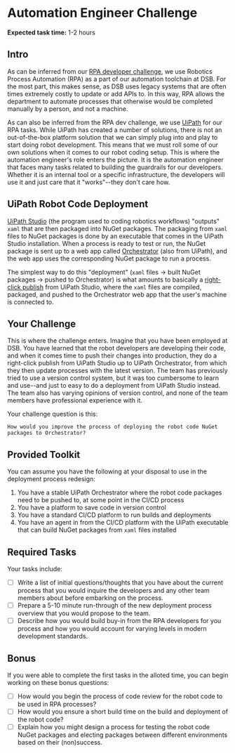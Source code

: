 # Automation Engineer Challenge

**Expected task time:** 1-2 hours

## Intro

As can be inferred from our [RPA developer
challenge](../rpa-developer/ChallengeInstructions.md), we use Robotics Process
Automation (RPA) as a part of our automation toolchain at DSB. For the most
part, this makes sense, as DSB uses legacy systems that are often times
extremely costly to update or add APIs to. In this way, RPA allows the
department to automate processes that otherwise would be completed manually by a
person, and not a machine.

As can also be inferred from the RPA dev challenge, we use
[UiPath](https://www.uipath.com/) for our RPA tasks. While UiPath has created a
number of solutions, there is not an out-of-the-box platform solution that we
can simply plug into and play to start doing robot development. This means that
we must roll some of our own solutions when it comes to our robot coding setup.
This is where the automation engineer's role enters the picture. It is the
automation engineer that faces many tasks related to building the guardrails for
our developers. Whether it is an internal tool or a specific infrastructure, the
developers will use it and just care that it "works"--they don't care how.

## UiPath Robot Code Deployment

[UiPath Studio](https://docs.uipath.com/studio) (the program used to coding
robotics workflows) "outputs" `xaml` that are then packaged into NuGet packages.
The packaging from `xaml` files to NuGet packages is done by an executable that
comes in the UiPath Studio installation. When a process is ready to test or run,
the NuGet package is sent up to a web app called
[Orchestrator](https://docs.uipath.com/orchestrator) (also from UiPath), and the
web app uses the corresponding NuGet package to run a process.

The simplest way to do this "deployment" (`xaml` files -> built NuGet packages
-> pushed to Orchestrator) is what amounts to basically a [right-click
publish](https://damianbrady.com.au/2018/02/01/friends-dont-let-friends-right-click-publish/)
from UiPath Studio, where the `xaml` files are compiled, packaged, and pushed to
the Orchestrator web app that the user's machine is connected to.

## Your Challenge

This is where the challenge enters. Imagine that you have been employed at DSB.
You have learned that the robot developers are developing their code, and when
it comes time to push their changes into production, they do a right-click
publish from UiPath Studio up to UiPath Orchestrator, from which they then
update processes with the latest version. The team has previously tried to use a
version control system, but it was too cumbersome to learn and use--and just to
easy to do a deployment from UiPath Studio instead. The team also has varying
opinions of version control, and none of the team members have professional
experience with it.

Your challenge question is this:

```
How would you improve the process of deploying the robot code NuGet packages to Orchestrator?
```

## Provided Toolkit

You can assume you have the following at your disposal to use in the deployment
process redesign:

1. You have a stable UiPath Orchestrator where the robot code packages need to
   be pushed to, at some point in the CI/CD process
2. You have a platform to save code in version control
3. You have a standard CI/CD platform to run builds and deployments
4. You have an agent in from the CI/CD platform with the UiPath executable that
   can build NuGet packages from `xaml` files installed

## Required Tasks

Your tasks include:

- [ ] Write a list of initial questions/thoughts that you have about the current
   process that you would inquire the developers and any other team members
   about before embarking on the process.
- [ ] Prepare a 5-10 minute run-through of the new deployment process overview
   that you would propose to the team.
- [ ] Describe how you would build buy-in from the RPA developers for you
   process and how you would account for varying levels in modern development
   standards.

## Bonus

If you were able to complete the first tasks in the alloted time, you can begin
working on these bonus questions:

- [ ] How would you begin the process of code review for the robot code to be
   used in RPA processes?
- [ ] How would you ensure a short build time on the build and deployment of the
   robot code?
- [ ] Explain how you might design a process for testing the robot code NuGet
   packages and electing packages between different environments based on their
   (non)success.
